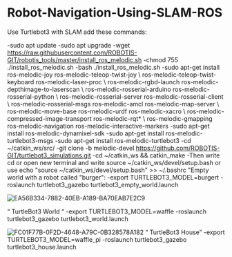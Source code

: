 # Robot-Navigation-Using-SLAM-ROS
Use Turtlebot3 with SLAM 
add these commands:

-sudo apt update
-sudo apt upgrade
-wget https://raw.githubusercontent.com/ROBOTIS-GIT/robotis_tools/master/install_ros_melodic.sh
-chmod 755 ./install_ros_melodic.sh
-bash ./install_ros_melodic.sh
-sudo apt-get install ros-melodic-joy ros-melodic-teleop-twist-joy \ ros-melodic-teleop-twist-keyboard ros-melodic-laser-proc \ ros-melodic-rgbd-launch ros-melodic-depthimage-to-laserscan \ ros-melodic-rosserial-arduino ros-melodic-rosserial-python \ ros-melodic-rosserial-server ros-melodic-rosserial-client \ ros-melodic-rosserial-msgs ros-melodic-amcl ros-melodic-map-server \ ros-melodic-move-base ros-melodic-urdf ros-melodic-xacro \ ros-melodic-compressed-image-transport ros-melodic-rqt* \ ros-melodic-gmapping ros-melodic-navigation ros-melodic-interactive-markers
-sudo apt-get install ros-melodic-dynamixel-sdk
-sudo apt-get install ros-melodic-turtlebot3-msgs
-sudo apt-get install ros-melodic-turtlebot3
-cd ~/catkin_ws/src/
-git clone -b melodic-devel https://github.com/ROBOTIS-GIT/turtlebot3_simulations.git
-cd ~/catkin_ws && catkin_make
-Then write cd or open new terminal and write source ~/catkin_ws/devel/setup.bash or use echo "source ~/catkin_ws/devel/setup.bash" >> ~/.bashrc
"Empty world with a robot called "burger":
-export TURTLEBOT3_MODEL=burgert
-roslaunch turtlebot3_gazebo turtlebot3_empty_world.launch

![EA56B334-7882-40EB-A189-BA70EAB7E2C9](https://user-images.githubusercontent.com/87448729/127642261-9d8eb475-9186-461e-83b4-704ac06adfac.jpeg)

“ TurtleBot3 World “
-export TURTLEBOT3_MODEL=waffle
-roslaunch turtlebot3_gazebo turtlebot3_world.launch

![FC01F77B-0F2D-4648-A79C-0B328578A182](https://user-images.githubusercontent.com/87448729/127642669-8ce33118-da5c-49b0-b744-983ee3ab44cb.jpeg)
“ TurtleBot3 House”
-export TURTLEBOT3_MODEL=waffle_pi
-roslaunch turtlebot3_gazebo turtlebot3_house.launch




